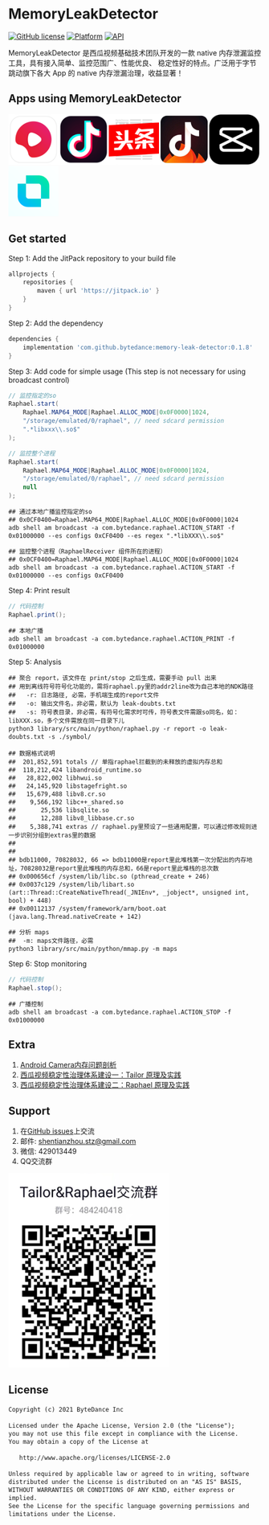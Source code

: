 # MemoryLeakDetector
[![GitHub license](https://img.shields.io/badge/license-Apache--2.0-brightgreen.svg)](https://github.com/bytedance/memory-leak-detector/blob/master/LICENSE)
[![Platform](https://img.shields.io/badge/Platform-Android-brightgreen.svg)](https://developer.android.com)
[![API](https://img.shields.io/badge/api-14%2B-green)](https://developer.android.com/about/dashboards)

MemoryLeakDetector 是西瓜视频基础技术团队开发的一款 native 内存泄漏监控工具，具有接入简单、监控范围广、性能优良、
稳定性好的特点。广泛用于字节跳动旗下各大 App 的 native 内存泄漏治理，收益显著！

## Apps using MemoryLeakDetector

<img src="docs/xigua.png" width="100"/><img src="docs/douyin.png" width="100"/><img src="docs/toutiao.png" width="100"/><img src="docs/huoshan.png" width="100"/><img src="docs/jianying.png" width="100"/><img src="docs/kaiyan.png" width="100"/>

## Get started

Step 1: Add the JitPack repository to your build file
```gradle
allprojects {
    repositories {
        maven { url 'https://jitpack.io' }
    }
}
```

Step 2: Add the dependency
```gradle
dependencies {
    implementation 'com.github.bytedance:memory-leak-detector:0.1.8'
}
```

Step 3: Add code for simple usage (This step is not necessary for using broadcast control)
```java
// 监控指定的so
Raphael.start(
    Raphael.MAP64_MODE|Raphael.ALLOC_MODE|0x0F0000|1024,
    "/storage/emulated/0/raphael", // need sdcard permission
    ".*libxxx\\.so$"
);
```

```java
// 监控整个进程
Raphael.start(
    Raphael.MAP64_MODE|Raphael.ALLOC_MODE|0x0F0000|1024,
    "/storage/emulated/0/raphael", // need sdcard permission
    null
);
```

```shell
## 通过本地广播监控指定的so
## 0x0CF0400=Raphael.MAP64_MODE|Raphael.ALLOC_MODE|0x0F0000|1024
adb shell am broadcast -a com.bytedance.raphael.ACTION_START -f 0x01000000 --es configs 0xCF0400 --es regex ".*libXXX\\.so$"
```

```shell
## 监控整个进程（RaphaelReceiver 组件所在的进程）
## 0x0CF0400=Raphael.MAP64_MODE|Raphael.ALLOC_MODE|0x0F0000|1024
adb shell am broadcast -a com.bytedance.raphael.ACTION_START -f 0x01000000 --es configs 0xCF0400
```

Step 4: Print result
```java
// 代码控制
Raphael.print();
```

```shell
## 本地广播
adb shell am broadcast -a com.bytedance.raphael.ACTION_PRINT -f 0x01000000
```

Step 5: Analysis
```shell
## 聚合 report，该文件在 print/stop 之后生成，需要手动 pull 出来
## 用到离线符号符号化功能的，需将raphael.py里的addr2line改为自己本地的NDK路径
##   -r: 日志路径, 必需，手机端生成的report文件
##   -o: 输出文件名，非必需，默认为 leak-doubts.txt
##   -s: 符号表目录，非必需，有符号化需求时可传，符号表文件需跟so同名，如：libXXX.so，多个文件需放在同一目录下儿
python3 library/src/main/python/raphael.py -r report -o leak-doubts.txt -s ./symbol/

## 数据格式说明
##  201,852,591	totals // 单指raphael拦截到的未释放的虚拟内存总和
##  118,212,424	libandroid_runtime.so
##   28,822,002	libhwui.so
##   24,145,920	libstagefright.so
##   15,679,488	libv8.cr.so
##    9,566,192	libc++_shared.so
##       25,536	libsqlite.so
##       12,288	libv8_libbase.cr.so
##    5,388,741	extras // raphael.py里预设了一些通用配置，可以通过修改规则进一步识别分组到extras里的数据
##
##
## bdb11000, 70828032, 66 => bdb11000是report里此堆栈第一次分配出的内存地址，70828032是report里此堆栈的内存总和，66是report里此堆栈的总次数
## 0x000656cf /system/lib/libc.so (pthread_create + 246)
## 0x0037c129 /system/lib/libart.so (art::Thread::CreateNativeThread(_JNIEnv*, _jobject*, unsigned int, bool) + 448)
## 0x00112137 /system/framework/arm/boot.oat (java.lang.Thread.nativeCreate + 142)
```

```shell
## 分析 maps
##  -m: maps文件路径，必需
python3 library/src/main/python/mmap.py -m maps
```

Step 6: Stop monitoring
```java
// 代码控制
Raphael.stop();
```

```shell
## 广播控制
adb shell am broadcast -a com.bytedance.raphael.ACTION_STOP -f 0x01000000
```

## Extra

1. [Android Camera内存问题剖析](https://mp.weixin.qq.com/s/-oaN-bOqHDjN30UP1FMpgA)
2. [西瓜视频稳定性治理体系建设一：Tailor 原理及实践](https://mp.weixin.qq.com/s/DWOQ9MSTkKSCBFQjPswPIQ)
3. [西瓜视频稳定性治理体系建设二：Raphael 原理及实践](https://mp.weixin.qq.com/s/RF3m9_v5bYTYbwY-d1RloQ)

## Support

1. 在[GitHub issues](https://github.com/bytedance/memory-leak-detector/issues)上交流
2. 邮件: <a href="mailto:shentianzhou.stz@gmail.com">shentianzhou.stz@gmail.com</a>
3. 微信: 429013449
4. QQ交流群
<p align="left"><img src="docs/qqgroup.jpg" alt="QQ Group" width="320px"></p>

## License
~~~
Copyright (c) 2021 ByteDance Inc

Licensed under the Apache License, Version 2.0 (the "License");
you may not use this file except in compliance with the License.
You may obtain a copy of the License at

   http://www.apache.org/licenses/LICENSE-2.0

Unless required by applicable law or agreed to in writing, software
distributed under the License is distributed on an "AS IS" BASIS,
WITHOUT WARRANTIES OR CONDITIONS OF ANY KIND, either express or implied.
See the License for the specific language governing permissions and
limitations under the License.
~~~